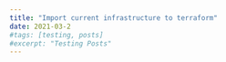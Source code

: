 ```yaml
---
title: "Import current infrastructure to terraform"
date: 2021-03-2
#tags: [testing, posts]
#excerpt: "Testing Posts"
---
```


